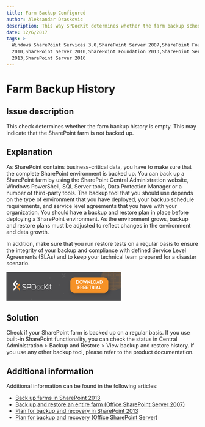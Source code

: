 ```yaml
---
title: Farm Backup Configured
author: Aleksandar Draskovic
description: This way SPDocKit determines whether the farm backup schedule is configured.
date: 12/6/2017
tags: >-
  Windows SharePoint Services 3.0,SharePoint Server 2007,SharePoint Foundation
  2010,SharePoint Server 2010,SharePoint Foundation 2013,SharePoint Server
  2013,SharePoint Server 2016
---
```


# Farm Backup History

## Issue description

This check determines whether the farm backup history is empty. This may indicate that the SharePoint farm is not backed up.

## Explanation

As SharePoint contains business-critical data, you have to make sure that the complete SharePoint environment is backed up. You can back up a SharePoint farm by using the SharePoint Central Administration website, Windows PowerShell, SQL Server tools, Data Protection Manager or a number of third-party tools. The backup tool that you should use depends on the type of environment that you have deployed, your backup schedule requirements, and service level agreements that you have with your organization. You should have a backup and restore plan in place before deploying a SharePoint environment. As the environment grows, backup and restore plans must be adjusted to reflect changes in the environment and data growth.

In addition, make sure that you run restore tests on a regular basis to ensure the integrity of your backup and compliance with defined Service Level Agreements \(SLAs\) and to keep your technical team prepared for a disaster scenario.

[![Download SPDocKit](/.gitbook/assets/spdockit_download.png)](http://bit.ly/2US0Zna)

## Solution

Check if your SharePoint farm is backed up on a regular basis. If you use built-in SharePoint functionality, you can check the status in Central Administration &gt; Backup and Restore &gt; View backup and restore history. If you use any other backup tool, please refer to the product documentation.

## Additional information

Additional information can be found in the following articles:

* [Back up farms in SharePoint 2013](https://technet.microsoft.com/en-us/library/ee428316.aspx)
* [Back up and restore an entire farm \(Office SharePoint Server 2007\)](https://technet.microsoft.com/en-ie/library/cc262412%28v=office.12%29.aspx)
* [Plan for backup and recovery in SharePoint 2013](https://technet.microsoft.com/en-us/library/cc261687.aspx)
* [Plan for backup and recovery \(Office SharePoint Server\)](https://technet.microsoft.com/en-us/library/cc261687%28v=office.12%29.aspx)

